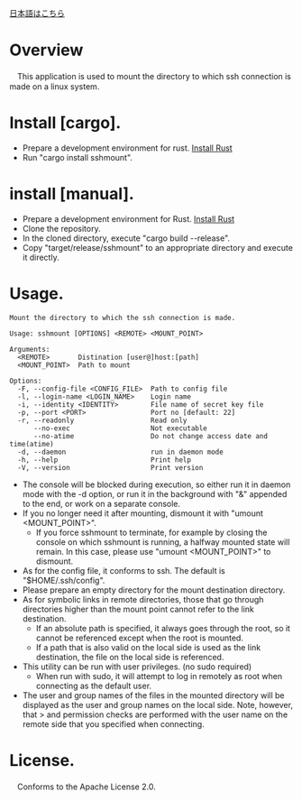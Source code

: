 [日本語はこちら](README-ja.md)

# Overview
　This application is used to mount the directory to which ssh connection is made on a linux system.

# Install [cargo].
 - Prepare a development environment for rust. [Install Rust](https://www.rust-lang.org/ja/tools/install)
 - Run "cargo install sshmount".

# install [manual].
 - Prepare a development environment for Rust. [Install Rust](https://www.rust-lang.org/ja/tools/install)
 - Clone the repository.
 - In the cloned directory, execute "cargo build --release".
 - Copy "target/release/sshmount" to an appropriate directory and execute it directly.

# Usage.

```
Mount the directory to which the ssh connection is made.

Usage: sshmount [OPTIONS] <REMOTE> <MOUNT_POINT>

Arguments:
  <REMOTE>       Distination [user@]host:[path]
  <MOUNT_POINT>  Path to mount

Options:
  -F, --config-file <CONFIG_FILE>  Path to config file
  -l, --login-name <LOGIN_NAME>    Login name
  -i, --identity <IDENTITY>        File name of secret key file
  -p, --port <PORT>                Port no [default: 22]
  -r, --readonly                   Read only
      --no-exec                    Not executable
      --no-atime                   Do not change access date and time(atime)
  -d, --daemon                     run in daemon mode
  -h, --help                       Print help
  -V, --version                    Print version

```

 - The console will be blocked during execution, so either run it in daemon mode with the -d option, or run it in the background with "&" appended to the end, or work on a separate console. 
 - If you no longer need it after mounting, dismount it with "umount <MOUNT_POINT>".
   * If you force sshmount to terminate, for example by closing the console on which sshmount is running, a halfway mounted state will remain. In this case, please use "umount <MOUNT_POINT>" to dismount.
 - As for the config file, it conforms to ssh. The default is "$HOME/.ssh/config".
 - Please prepare an empty directory for the mount destination directory.
 - As for symbolic links in remote directories, those that go through directories higher than the mount point cannot refer to the link destination.
   * If an absolute path is specified, it always goes through the root, so it cannot be referenced except when the root is mounted.
   * If a path that is also valid on the local side is used as the link destination, the file on the local side is referenced.
 - This utility can be run with user privileges. (no sudo required)
   * When run with sudo, it will attempt to log in remotely as root when connecting as the default user.
 - The user and group names of the files in the mounted directory will be displayed as the user and group names on the local side. Note, however, that > and permission checks are performed with the user name on the remote side that you specified when connecting.

# License.
　Conforms to the Apache License 2.0.
